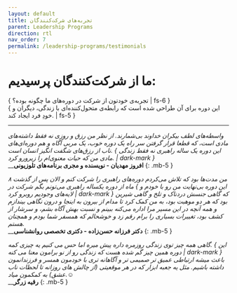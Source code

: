 ```yaml
---
layout: default
title: تجربه‌های شرکت‌کنندگان
parent: Leadership Programs
direction: rtl
nav_order: 7
permalink: /leadership-programs/testimonials
---
```


# ما از شرکت‌کنندگان پرسیدیم:
{ تجربه‌ی خودتون از شرکت در دوره‌های ما چگونه بوده؟ | fs-6 }  
{ این دوره برای آن طراحی شده است که رابطه‌ی متحول‌کننده‌ای با زندگی، دیگران و خودِ فرد ایجاد کند. | fs-5 }

---


_واسطه‌های لطف بیکران خداوند بی‌شمارند. از نظر من رزق و روزی نه فقط داشته‌های مادی است، که قطعا قرار گرفتن سر راه یک دوره خوب، یک مربی آگاه و هم دوره‌ای‌های ناب از رزق‌های شگفت انگیز انسان است. { این دوره یک ساله راهبری نه فقط زندگی مادی من که حیات معنوی‌ام را زیرورو کرد. | dark-mark }_  
__**افروز مهدیان - نویسنده و مجری برنامه‌های تلوزیونی**
{: .mb-5 }


_من مدت‌ها بود که تلاش می‌کردم دوره‌های راهبری را شرکت کنم و الان پس از گذشت ۸ ماه از دوره یکساله راهبری می‌تونم بگم شرکت در { این دوره بی‌نهایت من رو با خودم و لایه‌های وجودیم روبرو کرد | dark-mark } که گاهی جنسش دردناک و تلخ و گاهی شیرین بود که هر دو موهبت بود، به من کمک کرد تا مدام از بیرون به اینجا و درون نگاهی بیندازم و همه آنچه در این مسیر مرا اداره می‌کنه ببینم و نسبت بهش آگاه بشم، و سرشار از کشف بود، تغییرات بسیاری را برام رقم زد و خوشحالم که همسفر شما بودم و همچنان هستم._  
__**دکتر فرزانه حسن‌زاده - دکتری تخصصی روانشناسی**
{: .mb-5 }


_گاهی همه چیز توی زندگی روزمره داره پیش میره اما حس می کنیم یه چیزی کمه. { این دوره همین چیز گم شده هست که زندگی رو از نو برامون معنا می کنه | dark-mark } باعث میشه ارتباطی عمیق تر صمیمی تر و آگاهانه تری با خودمون همسر و فرزندانمون داشته باشیم. مثل یه جعبه ابزار که در هر موقعیتی (از چالش های روزانه تا لحظات ناب عشق) به کمکمون میاد.☺️_  
__**رقیه زرگر**
{: .mb-5 }
